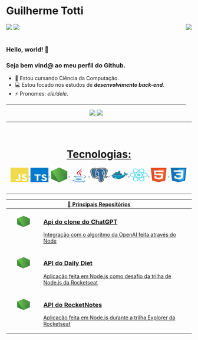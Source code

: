 <h1 align="left">Guilherme Totti</h1> 
<img align="right" height="240em" src="https://github.com/guitotti/guitotti/assets/62620636/eab95ee4-4d55-415d-9528-3c3ade4092a0">

<div dsplay="inline-block">
  <a href="https://www.linkedin.com/in/guitotti" target="_blank"><img src="https://img.shields.io/badge/-LinkedIn-%230077B5?style=for-the-badge&logo=linkedin&logoColor=white" target="_blank"></a> 
  <a href="mailto:guilherme.totti@outlook.com" target="_blank"><img src="https://img.shields.io/badge/Microsoft_Outlook-0078D4?style=for-the-badge&logo=microsoft-outlook&logoColor=white"></a>
</div>
<br/>

### Hello, world! 👋 
### Seja bem vind@ ao meu perfil do Github. 

- 🌱 Estou cursando Ciência da Computação.
- 💻 Estou focado nos estudos de <strong><i>desenvolvimento back-end</i></strong>.
- ⚡ Pronomes: <i>ele/dele</i>.

***

<div align="center">
<a href="https://github.com/guitotti">
<img loading="lazy" height="180em" src="https://github-readme-stats.vercel.app/api/top-langs/?username=guitotti&layout=compact&langs_count=7&theme=cobalt"/>
<img loading="lazy" height="180em" src="https://github-readme-stats.vercel.app/api?username=guitotti&show_icons=true&theme=cobalt&include_all_commits=true&count_private=true"/>
</div>

***
<div style="display: inline_block" align="center"><br>
  <h1>Tecnologias:</h1>
  <img align="center" alt="Js" height="40" width="50" src="https://raw.githubusercontent.com/devicons/devicon/master/icons/javascript/javascript-plain.svg">
  <img align="center" alt="Ts" height="40" width="50" src="https://raw.githubusercontent.com/devicons/devicon/master/icons/typescript/typescript-plain.svg">
  <img align="center" alt="Node" height="40" width="50" src="https://raw.githubusercontent.com/devicons/devicon/master/icons/nodejs/nodejs-original.svg">
  <img align="center" alt="Java" height="40" width="50" src="https://raw.githubusercontent.com/devicons/devicon/master/icons/java/java-original.svg">
  <img align="center" alt="Postgresql" height="40" width="50" src="https://raw.githubusercontent.com/devicons/devicon/master/icons/postgresql/postgresql-original.svg">
  <img align="center" alt="Docker" height="40" width="50" src="https://raw.githubusercontent.com/devicons/devicon/master/icons/docker/docker-original.svg">
  <img align="center" alt="React" height="40" width="50" src="https://raw.githubusercontent.com/devicons/devicon/master/icons/react/react-original.svg">
  <img align="center" alt="HTML" height="40" width="50" src="https://raw.githubusercontent.com/devicons/devicon/master/icons/html5/html5-original.svg">
  <img align="center" alt="CSS" height="40" width="50" src="https://raw.githubusercontent.com/devicons/devicon/master/icons/css3/css3-original.svg">

</div>

<br/>

***

<table>
  <thead>
    <tr>
      <th colspan="2" width="2000">📌 Principais Repositórios</th>
    </tr>
  </thead>
  <tbody>
    <tr>
      <td align="center" valign="top" width="80"><br />
	<a href="https://github.com/guitotti/node-chatgpt-api">
          <img align="center" alt="Nodejs" height="30" width="40" src="https://raw.githubusercontent.com/devicons/devicon/master/icons/nodejs/nodejs-original.svg">
        </a>
      </td>
      <td valign="top">
	<h3>Api do clone do ChatGPT</h3>
	<p>Integração com o algoritmo da OpenAI feita através do Node</p>
      </td>
    </tr>
    <tr>
      <td align="center" valign="top" width="80"><br />
	<a href="https://github.com/guitotti/daily-diet-api">
          <img align="center" alt="Nodejs" height="30" width="40" src="https://raw.githubusercontent.com/devicons/devicon/master/icons/nodejs/nodejs-original.svg">
        </a>
      </td>
      <td valign="top">
	<h3>API do Daily Diet</h3>
	<p>Aplicação feita em Node.js como desafio da trilha de Node.js da Rocketseat</p>
      </td>
    </tr>
    <tr>
      <td align="center" valign="top" width="80"><br />
	<a href="https://github.com/guitotti/rocketnotes-backend">
          <img align="center" alt="Nodejs" height="30" width="40" src="https://raw.githubusercontent.com/devicons/devicon/master/icons/nodejs/nodejs-original.svg">
        </a>
      </td>
      <td valign="top">
	<h3>API do RocketNotes</h3>
	<p>Aplicação feita em Node.js durante a trilha Explorer da Rocketseat</p>
      </td>
    </tr>
  </tbody>
</table>

